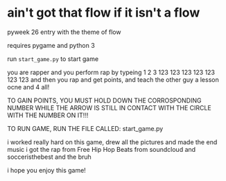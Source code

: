 # ain't got that flow if it isn't a flow
pyweek 26 entry with the theme of flow

requires pygame and python 3

run ```start_game.py``` to start game



you are rapper and you perform rap by typeing 1 2 3 123 123 123 123 123 123 123 and then you rap and get points, and teach the other guy a lesson ocne and 4 all!

TO GAIN POINTS, YOU MUST HOLD DOWN THE CORROSPONDING NUMBER WHILE THE ARROW IS STILL IN CONTACT WITH THE CIRCLE WITH THE NUMBER ON IT!!!

TO RUN GAME, RUN THE FILE CALLED: start_game.py



i worked really hard on this game, drew all the pictures and made the end music
i got the rap from Free Hip Hop Beats from soundcloud and socceristhebest and the bruh

i hope you enjoy this game!
